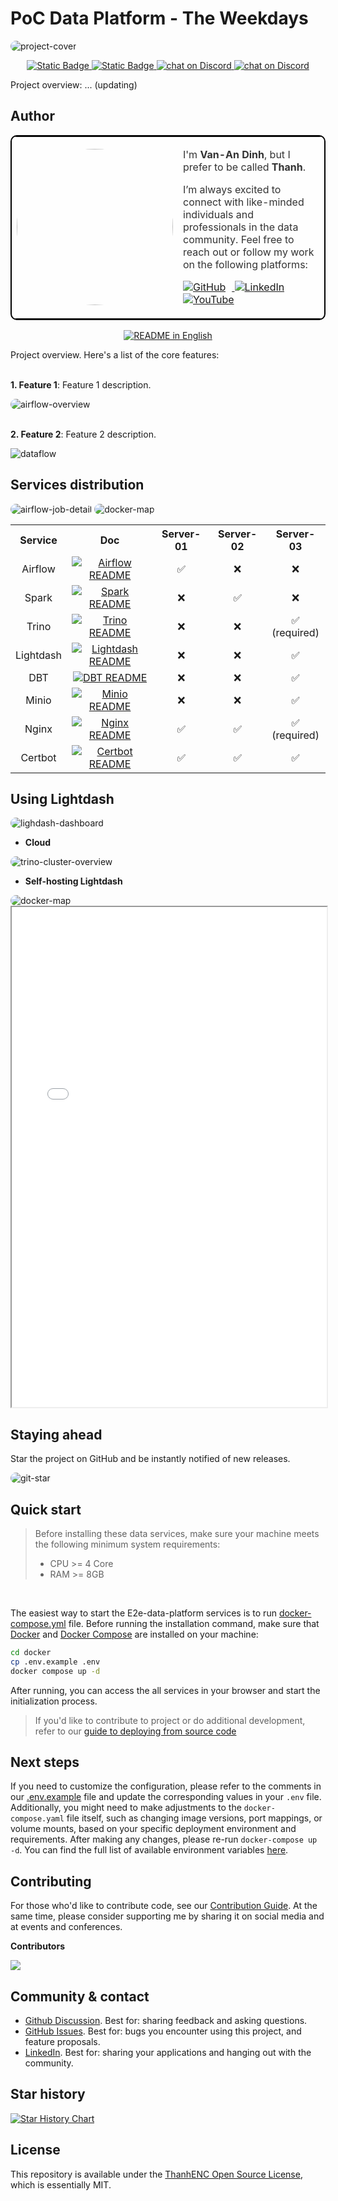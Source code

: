 # PoC Data Platform - The Weekdays

<img src="assets/images/e2e-data-platform-cover.png" alt="project-cover" style="border-radius: 10px;">

<p align="center">
    <a href="https://github.com/thanhENC/e2e-data-platform" target="_blank">
        <img alt="Static Badge" src="https://img.shields.io/badge/Github Repo-474747?logo=github"
    </a>
    <a href="https://linkedin.com/in/van-an-dinh" target="_blank">
        <img alt="Static Badge" src="https://img.shields.io/badge/Linkedin Post-0A66C2?logo=linkedin">
    </a>
    <a href="https://medium.com" target="_blank">
        <img src="https://img.shields.io/badge/Medium article-474747?logo=medium"
            alt="chat on Discord">
    </a>
    <a href="https://www.youtube.com/@thanhenc?sub_confirmation=1
    " target="_blank">
        <img src="https://img.shields.io/youtube/channel/views/UCFnCLybLtgDWKzJjpSmh1jw"
            alt="chat on Discord">
    </a>
</p>

Project overview: ... (updating)

## Author
<table style="background-color:rgba(255, 255, 255, 0.8); border-radius:10px; border: 2px solid #000; overflow:hidden; color:#333;">
  <tr>
    <td>
      <img src="https://avatars.githubusercontent.com/u/44209630" style="border-radius:50%;width:250px" />
    </td>
    <td>
      <p>I'm <strong>Van-An Dinh</strong>, but I prefer to be called <strong>Thanh</strong>.</p>
      <p>I’m always excited to connect with like-minded individuals and professionals in the data community. Feel free to reach out or follow my work on the following platforms:</p>
      <p>
        <a href="https://github.com/thanhENC" target="_blank">
          <img src="https://img.shields.io/badge/@thanhENC-474747?logo=github" alt="GitHub" style="margin-right:10px" />
        </a>
        <a href="https://linkedin.com/in/van-an-dinh" target="_blank">
          <img src="https://img.shields.io/badge/@vanandinh-0A66C2?logo=linkedin" alt="LinkedIn" style="margin-right:10px" />
        </a>
        <a href="https://www.youtube.com/@thanhenc?sub_confirmation=1" target="_blank">
          <img src="https://img.shields.io/badge/@thanhenc-FF0000?logo=youtube" alt="YouTube" />
        </a>
      </p>
    </td>
  </tr>
</table>

<p align="center">
  <a href="./README.md"><img alt="README in English" src="https://img.shields.io/badge/English-d9d9d9"></a>
</p>

Project overview. Here's a list of the core features:
</br> </br>

**1. Feature 1**:
Feature 1 description.

<img src="assets/images/airflow-overview.png" alt="airflow-overview" style="border-radius: 10px;">
</br> </br>

**2. Feature 2**:
Feature 2 description.

![dataflow](assets/images/dataflow.svg)

## Services distribution

<img src="assets/images/airflow-job-detail.png" alt="airflow-job-detail" style="border-radius: 10px;">

<img src="assets/images/docker-map.svg" alt="docker-map" style="border-radius: 10px;">

<table style="width: 100%;">
  <tr>
    <th align="center">Service</th>
    <th align="center">Doc</th>
    <th align="center">Server-01</th>
    <th align="center">Server-02</th>
    <th align="center">Server-03</th>
  </tr>
  <tr>
    <td align="center">Airflow</td>
    <td align="center"><a href="airflow/README.md"><img alt="Airflow README" src="https://img.shields.io/badge/README-474747?logo=apache-airflow"></a></td>
    <td align="center">✅</td>
    <td align="center">❌</td>
    <td align="center">❌</td>
  </tr>
  <tr>
    <td align="center">Spark</td>
    <td align="center"><a href="docker/spark/README.md"><img alt="Spark README" src="https://img.shields.io/badge/README-474747?logo=apache-spark"></a></td>
    <td align="center">❌</td>
    <td align="center">✅</td>
    <td align="center">❌</td>
  </tr>
  <tr>
    <td align="center">Trino</td>
    <td align="center"><a href="docker/trino/README.md"><img alt="Trino README" src="https://img.shields.io/badge/README-474747?logo=trino"></a></td>
    <td align="center">❌</td>
    <td align="center">❌</td>
    <td align="center">✅</br>(required)</td>
  </tr>
  <tr>
    <td align="center">Lightdash</td>
    <td align="center"><a href="docker/lightdash/README.md"><img alt="Lightdash README" src="https://img.shields.io/badge/⚡ README-474747?logo=lightdash"></a></td>
    <td align="center">❌</td>
    <td align="center">❌</td>
    <td align="center">✅</td>
  </tr>
  <tr>
    <td align="center">DBT</td>
    <td align="center"><a href="dbt/README.md"><img alt="DBT README" src="https://img.shields.io/badge/README-474747?logo=dbt"></a></td>
    <td align="center">❌</td>
    <td align="center">❌</td>
    <td align="center">✅</td>
  </tr>
  <tr>
    <td align="center">Minio</td>
    <td align="center"><a href="docker/minio/README.md"><img alt="Minio README" src="https://img.shields.io/badge/README-474747?logo=minio"></a></td>
    <td align="center">❌</td>
    <td align="center">❌</td>
    <td align="center">✅</td>
  </tr>
  <tr>
    <td align="center">Nginx</td>
    <td align="center"><a href="docker/nginx/README.md"><img alt="Nginx README" src="https://img.shields.io/badge/README-474747?logo=nginx"></a></td>
    <td align="center">✅</td>
    <td align="center">✅</td>
    <td align="center">✅</br>(required)</td>
  </tr>
  <tr>
    <td align="center">Certbot</td>
    <td align="center"><a href="docker/certbot/README.md"><img alt="Certbot README" src="https://img.shields.io/badge/README-474747?logo=letsencrypt"></a></td>
    <td align="center">✅</td>
    <td align="center">✅</td>
    <td align="center">✅</td>
  </tr>
</table>

## Using Lightdash

<img src="assets/images/lightdash-dashboard-light.png" alt="lighdash-dashboard" style="border-radius: 10px;">

- **Cloud </br>**
  
<img src="assets/images/trino-cluster-overview.png" alt="trino-cluster-overview" style="border-radius: 10px;">

- **Self-hosting Lightdash </br>**
  
<img src="assets/pdf/spark-master-jobs-history.pdf" alt="docker-map" style="border-radius: 10px;">

<iframe width="100%" height="800" src="assets/pdf/spark-master-jobs-history.pdf"></iframe>

## Staying ahead

Star the project on GitHub and be instantly notified of new releases.

<img src="assets/images/git-star.gif" alt="git-star" style="border-radius: 10px;">

## Quick start

> Before installing these data services, make sure your machine meets the following minimum system requirements:
>
> - CPU >= 4 Core
> - RAM >= 8GB

</br>

The easiest way to start the E2e-data-platform services is to run [docker-compose.yml](docker/docker-compose.yaml) file. Before running the installation command, make sure that [Docker](https://docs.docker.com/get-docker/) and [Docker Compose](https://docs.docker.com/compose/install/) are installed on your machine:

```bash
cd docker
cp .env.example .env
docker compose up -d
```

After running, you can access the all services in your browser and start the initialization process.

> If you'd like to contribute to project or do additional development, refer to our [guide to deploying from source code]()

## Next steps

If you need to customize the configuration, please refer to the comments in our [.env.example](docker/.env.example) file and update the corresponding values in your `.env` file. Additionally, you might need to make adjustments to the `docker-compose.yaml` file itself, such as changing image versions, port mappings, or volume mounts, based on your specific deployment environment and requirements. After making any changes, please re-run `docker-compose up -d`. You can find the full list of available environment variables [here]().

## Contributing

For those who'd like to contribute code, see our [Contribution Guide]().
At the same time, please consider supporting me by sharing it on social media and at events and conferences.

**Contributors**

<a href="https://github.com/thanhENC/e2e-data-platform/graphs/contributors">
  <img src="https://contrib.rocks/image?repo=thanhENC/m-commerce-hk5" />
</a>

## Community & contact

- [Github Discussion](https://github.com/thanhENC/e2e-data-platform/discussions). Best for: sharing feedback and asking questions.
- [GitHub Issues](https://github.com/thanhENC/e2e-data-platform/issues). Best for: bugs you encounter using this project, and feature proposals.
- [LinkedIn](https://linkedin.com/in/van-an-dinh). Best for: sharing your applications and hanging out with the community.

## Star history

[![Star History Chart](https://api.star-history.com/svg?repos=thanhENC/m-commerce-hk5&type=Date)](https://star-history.com/#thanhENC/m-commerce-hk5&Date)

## License

This repository is available under the [ThanhENC Open Source License](LICENSE), which is essentially MIT.
